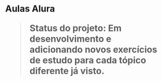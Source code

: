 <h1>Aulas Alura</1>

>Status do projeto: Em desenvolvimento e adicionando novos exercícios de estudo para cada tópico diferente já visto.


